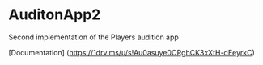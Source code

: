 # AuditonApp2
Second implementation of the Players audition app

[Documentation] (https://1drv.ms/u/s!Au0asuye0ORghCK3xXtH-dEeyrkC)
